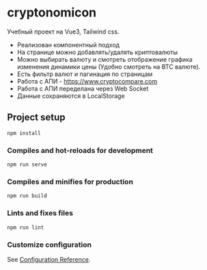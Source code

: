 # cryptonomicon
Учебный проект на Vue3, Tailwind css.  

* Реализован компонентный подход
* На странице можно добавлять/удалять криптовалюты
* Можно выбирать валюту и смотреть отображение графика изменения динамики цены (Удобно смотреть на BTC валюте).
* Есть фильтр валют и пагинация по страницам
* Работа с АПИ - https://www.cryptocompare.com
* Работа с АПИ переделана через Web Socket
* Данные сохраняются в LocalStorage

## Project setup
```
npm install
```

### Compiles and hot-reloads for development
```
npm run serve
```

### Compiles and minifies for production
```
npm run build
```

### Lints and fixes files
```
npm run lint
```

### Customize configuration
See [Configuration Reference](https://cli.vuejs.org/config/).
